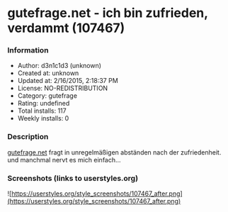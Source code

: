 # gutefrage.net - ich bin zufrieden, verdammt (107467)

### Information
- Author: d3n1c1d3 (unknown)
- Created at: unknown
- Updated at: 2/16/2015, 2:18:37 PM
- License: NO-REDISTRIBUTION
- Category: gutefrage
- Rating: undefined
- Total installs: 117
- Weekly installs: 0


### Description
<a href="http://www.gutefrage.net/frage/henker-und-masken">gutefrage.net</a>
fragt in unregelmäßigen abständen nach der zufriedenheit. und manchmal nervt es mich einfach...


### Screenshots (links to userstyles.org)
![https://userstyles.org/style_screenshots/107467_after.png](https://userstyles.org/style_screenshots/107467_after.png)


